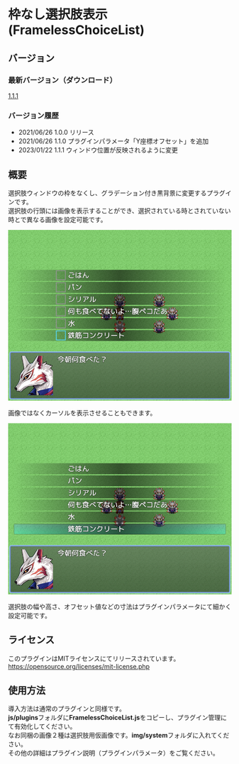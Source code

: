 # 枠なし選択肢表示(FramelessChoiceList)

## バージョン
### 最新バージョン（ダウンロード）
[1.1.1](https://raw.githubusercontent.com/nz-prism/RPG-Maker-MZ/master/FramelessChoiceList/js/plugins/FramelessChoiceList.js)

### バージョン履歴
- 2021/06/26 1.0.0 リリース
- 2021/06/26 1.1.0 プラグインパラメータ「Y座標オフセット」を追加
- 2023/01/22 1.1.1 ウィンドウ位置が反映されるように変更

## 概要
選択肢ウィンドウの枠をなくし、グラデーション付き黒背景に変更するプラグインです。  
選択肢の行頭には画像を表示することができ、選択されている時とされていない時とで異なる画像を設定可能です。

![Picture](https://github.com/nz-prism/RPG-Maker-MZ/blob/master/ReadmeImages/FramelessChoiceList1.png)

画像ではなくカーソルを表示させることもできます。

![Cursor](https://github.com/nz-prism/RPG-Maker-MZ/blob/master/ReadmeImages/FramelessChoiceList2.png)

選択肢の幅や高さ、オフセット値などの寸法はプラグインパラメータにて細かく設定可能です。

## ライセンス
このプラグインはMITライセンスにてリリースされています。  
https://opensource.org/licenses/mit-license.php

## 使用方法
導入方法は通常のプラグインと同様です。  
**js/plugins**フォルダに**FramelessChoiceList.js**をコピーし、プラグイン管理にて有効化してください。  
なお同梱の画像２種は選択肢用仮画像です。**img/system**フォルダに入れてください。  
その他の詳細はプラグイン説明（プラグインパラメータ）をご覧ください。